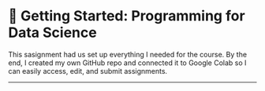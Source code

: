 # 📘 Getting Started: Programming for Data Science

This sasignment had us set up everything I needed for the course. By the end, I created my own GitHub repo and connected it to Google Colab so I can easily access, edit, and submit assignments.

---